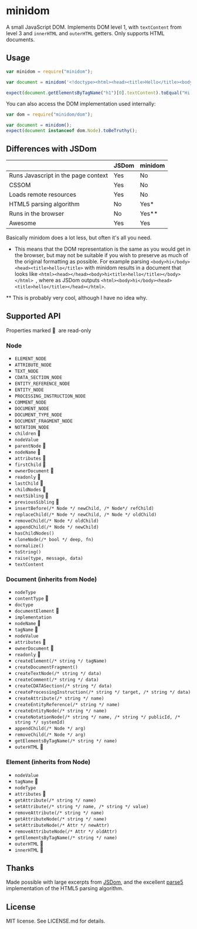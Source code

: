 minidom
=======

A small JavaScript DOM. Implements DOM level 1, with `textContent` from level 3
and `innerHTML` and `outerHTML` getters. Only supports HTML documents.

## Usage

```javascript
var minidom = require("minidom");

var document = minidom('<!doctype><html><head><title>Hello</title><body><h1>Hi!</h1></body></html>');

expect(document.getElementsByTagName("h1")[0].textContent).toEqual("Hi!");
```

You can also access the DOM implementation used internally:

```javascript
var dom = require("minidom/dom");

var document = minidom();
expect(document instanceof dom.Node).toBeTruthy();
```

## Differences with JSDom

|  | JSDom | minidom |
| --- | --- | --- |
| Runs Javascript in the page context | Yes | No |
| CSSOM | Yes | No |
| Loads remote resources | Yes | No |
| HTML5 parsing algorithm | No | Yes* |
| Runs in the browser | No | Yes** |
| Awesome | Yes | Yes |

Basically minidom does a lot less, but often it's all you need.

* This means that the DOM representation is the same as you would get in the browser, but may not be suitable if you wish to preserve as much of the original formatting as possible. For example parsing `<body>hi</body><head><title>hello</title>` with minidom results in a document that looks like `<html><head></head><body>hi<title>hello</title></body></html> `, where as JSDom outputs `<html><body>hi</body><head><title>hello</title></head></html>`.

** This is probably very cool, although I have no idea why.

## Supported API

Properties marked &#x20E0;&nbsp; are read-only

### Node

 - `ELEMENT_NODE`
 - `ATTRIBUTE_NODE`
 - `TEXT_NODE`
 - `CDATA_SECTION_NODE`
 - `ENTITY_REFERENCE_NODE`
 - `ENTITY_NODE`
 - `PROCESSING_INSTRUCTION_NODE`
 - `COMMENT_NODE`
 - `DOCUMENT_NODE`
 - `DOCUMENT_TYPE_NODE`
 - `DOCUMENT_FRAGMENT_NODE`
 - `NOTATION_NODE`
 - `children` &#x20E0;
 - `nodeValue`
 - `parentNode` &#x20E0;
 - `nodeName` &#x20E0;
 - `attributes` &#x20E0;
 - `firstChild` &#x20E0;
 - `ownerDocument` &#x20E0;
 - `readonly` &#x20E0;
 - `lastChild` &#x20E0;
 - `childNodes` &#x20E0;
 - `nextSibling` &#x20E0;
 - `previousSibling` &#x20E0;
 - `insertBefore(/* Node */ newChild, /* Node*/ refChild)`
 - `replaceChild(/* Node */ newChild, /* Node */ oldChild)`
 - `removeChild(/* Node */ oldChild)`
 - `appendChild(/* Node */ newChild)`
 - `hasChildNodes()`
 - `cloneNode(/* bool */ deep, fn)`
 - `normalize()`
 - `toString()`
 - `raise(type, message, data)`
 - `textContent`

### Document (inherits from Node)

 - `nodeType`
 - `contentType` &#x20E0;
 - `doctype`
 - `documentElement` &#x20E0;
 - `implementation`
 - `nodeName` &#x20E0;
 - `tagName` &#x20E0;
 - `nodeValue`
 - `attributes` &#x20E0;
 - `ownerDocument` &#x20E0;
 - `readonly` &#x20E0;
 - `createElement(/* string */ tagName)`
 - `createDocumentFragment()`
 - `createTextNode(/* string */ data)`
 - `createComment(/* string */ data)`
 - `createCDATASection(/* string */ data)`
 - `createProcessingInstruction(/* string */ target, /* string */ data)`
 - `createAttribute(/* string */ name)`
 - `createEntityReference(/* string */ name)`
 - `createEntityNode(/* string */ name)`
 - `createNotationNode(/* string */ name, /* string */ publicId, /* string */ systemId)`
 - `appendChild(/* Node */ arg)`
 - `removeChild(/* Node */ arg)`
 - `getElementsByTagName(/* string */ name)`
 - `outerHTML` &#x20E0;

### Element (inherits from Node)

 - `nodeValue`
 - `tagName` &#x20E0;
 - `nodeType`
 - `attributes` &#x20E0;
 - `getAttribute(/* string */ name)`
 - `setAttribute(/* string */ name, /* string */ value)`
 - `removeAttribute(/* string */ name)`
 - `getAttributeNode(/* string */ name)`
 - `setAttributeNode(/* Attr */ newAttr)`
 - `removeAttributeNode(/* Attr */ oldAttr)`
 - `getElementsByTagName(/* string */ name)`
 - `outerHTML` &#x20E0;
 - `innerHTML` &#x20E0;

## Thanks

Made possible with large excerpts from [JSDom](https://github.com/tmpvar/jsdom), and the excellent [parse5](https://github.com/inikulin/parse5) implementation of the HTML5 parsing algorithm.

## License

MIT license. See LICENSE.md for details.

